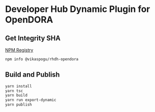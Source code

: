 # Developer Hub Dynamic Plugin for OpenDORA

## Get Integrity SHA

[NPM Registry](https://registry.npmjs.org/@vikaspogu/developer-hub-open-dora)

```bash
npm info @vikaspogu/rhdh-opendora 
```

## Build and Publish

```bash
yarn install
yarn tsc
yarn build
yarn run export-dynamic
yarn publish
```
